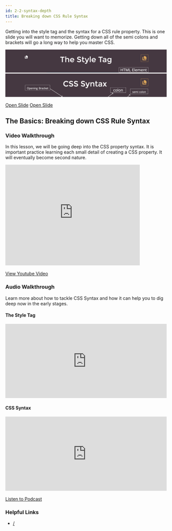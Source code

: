 ```yaml
---
id: 2-2-syntax-depth
title: Breaking down CSS Rule Syntax
---
```



<section class="inner-section">

<p>Getting into the style tag and the syntax for a CSS rule property. This is one slide you will want to memorize. Getting down all of the semi colons and brackets will go a long way to help you master CSS.</p>

<img src="https://raw.githubusercontent.com/lennyroyroy/basics-image/master/Basics Screenshots/styletag.png"/>

<img src="https://raw.githubusercontent.com/lennyroyroy/basics-image/master/Basics%20Screenshots/csssyntax1.png"/>

<a href="https://slides.com/lennyroyroy/deck-1#/4" target="_blank" class="button live-button">Open Slide</a> <a href="https://slides.com/lennyroyroy/deck-1#/5" target="_blank" class="button live-button">Open Slide</a>

</section>



<section class="inner-section">

<h2>The Basics: Breaking down CSS Rule Syntax</h2>

</section>


<!-- 
<section class="inner-section">

<h3>Codepen Lesson</h3>

<p>/</p>

<iframe height="650" style="width: 100%;" scrolling="no" title="The Basics: Breaking down CSS Rule Syntax" src="
//codepen.io/lennyroycodes/embed/preview///?height=300&theme-id=37020&default-tab=html,result&editable=true" frameborder="no" allowtransparency="true" allowfullscreen="true">
  See the Pen <a href='https://codepen.io/lennyroycodes/pen/MMvqML/'>{{Lesson_Title}}</a> by lennyroy
  (<a href='https://codepen.io/lennyroycodes'>@lennyroycodes</a>) on <a href='https://codepen.io'>CodePen</a>.
</iframe>


<a href="/" target="_blank" class="button live-button">Open Codepen</a>



</section> -->



<section class="inner-section">

<h3>Video Walkthrough</h3>

<p>In this lesson, we will be going deep into the CSS property syntax. It is important practice learning each small detail of creating a CSS property. It will eventually become second nature. </p>

<div class="video-responsive">
    <iframe width="420" height="315" src="https://www.youtube.com/embed/bJqCowPJ5F0?autoplay=0&rel=0" frameborder="0" allowfullscreen></iframe>
</div>


<a href="https://youtu.be/bJqCowPJ5F0" target="_blank" class="button live-button">View Youtube Video</a>


</section>



<section class="inner-section">

<h3>Audio Walkthrough</h3> 

<p>Learn more about how to tackle CSS Syntax and how it can help you to dig deep now in the early stages.</p>


<h4>The Style Tag</h4>

<iframe src="https://open.spotify.com/embed-podcast/episode/1iABqmFNNlkH8xkaYUQub2" width="100%" height="232" frameborder="0" allowtransparency="true" allow="encrypted-media"></iframe>

<h4>CSS Syntax</h4>

<iframe src="https://open.spotify.com/embed-podcast/episode/1iABqmFNNlkH8xkaYUQub2" width="100%" height="232" frameborder="0" allowtransparency="true" allow="encrypted-media"></iframe>


<a href="https://anchor.fm/lennyroy-robles4/episodes/The-Basics-The-Style-Tag-e4gevf" target="_blank" class="button live-button">Listen to Podcast</a>

</section>


<section class="inner-section">

<h3>Helpful Links</h3>
<ul>
    <li>
      <a href="/" target="_blank">/</a>
    </li>
</ul>

</section>